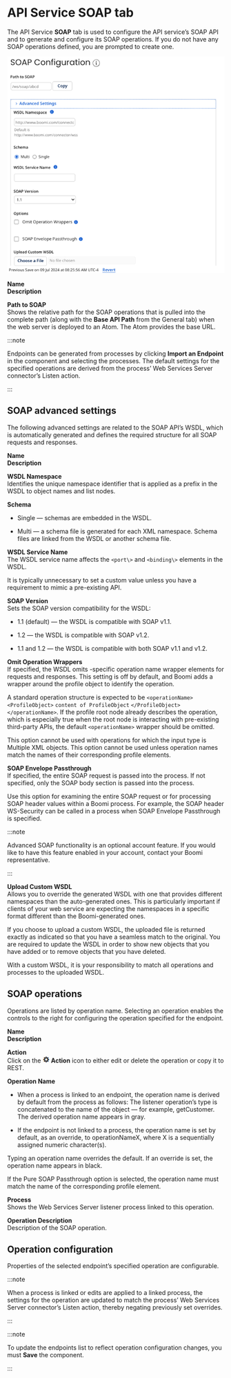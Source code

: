 # API Service SOAP tab

<head>
  <meta name="guidename" content="API Management"/>
  <meta name="context" content="GUID-2b9d1c7a-a2ed-48e8-ad87-8ca86b3ce247"/>
</head>


The API Service **SOAP** tab is used to configure the API service’s SOAP API and to generate and configure its SOAP operations. If you do not have any SOAP operations defined, you are prompted to create one.

![SOAP Configuration screen.](../Images/build-ps-api-soap-api_97cd3bef-8e5b-48f3-9191-a2cffc070ee3.jpg)

**Name**   
**Description**

**Path to SOAP**   
Shows the relative path for the SOAP operations that is pulled into the complete path \(along with the **Base API Path** from the General tab\) when the web server is deployed to an Atom. The Atom provides the base URL.

:::note

Endpoints can be generated from processes by clicking **Import an Endpoint** in the component and selecting the processes. The default settings for the specified operations are derived from the process’ Web Services Server connector’s Listen action.

:::

## SOAP advanced settings

The following advanced settings are related to the SOAP API’s WSDL, which is automatically generated and defines the required structure for all SOAP requests and responses.

**Name**   
**Description**

**WSDL Namespace**   
Identifies the unique namespace identifier that is applied as a prefix in the WSDL to object names and list nodes.

**Schema**   
-   Single — schemas are embedded in the WSDL.

-   Multi — a schema file is generated for each XML namespace. Schema files are linked from the WSDL or another schema file.


**WSDL Service Name**   
The WSDL service name affects the `<port\>` and `<binding\>` elements in the WSDL.

It is typically unnecessary to set a custom value unless you have a requirement to mimic a pre-existing API.

**SOAP Version**   
Sets the SOAP version compatibility for the WSDL:

-   1.1 (default) — the WSDL is compatible with SOAP v1.1.

-   1.2 — the WSDL is compatible with SOAP v1.2.

-   1.1 and 1.2 — the WSDL is compatible with both SOAP v1.1 and v1.2.


**Omit Operation Wrappers**   
If specified, the WSDL omits -specific operation name wrapper elements for requests and responses. This setting is off by default, and Boomi adds a wrapper around the profile object to identify the operation.

A standard operation structure is expected to be `<operationName><ProfileObject>` `content of ProfileObject` `</ProfileObject></operationName>`. If the profile root node already describes the operation, which is especially true when the root node is interacting with pre-existing third-party APIs, the default `<operationName>` wrapper should be omitted.

This option cannot be used with operations for which the input type is Multiple XML objects. This option cannot be used unless operation names match the names of their corresponding profile elements.

**SOAP Envelope Passthrough**   
If specified, the entire SOAP request is passed into the process. If not specified, only the SOAP body section is passed into the process.

Use this option for examining the entire SOAP request or for processing SOAP header values within a Boomi process. For example, the SOAP header WS-Security can be called in a process when SOAP Envelope Passthrough is specified.

:::note

Advanced SOAP functionality is an optional account feature. If you would like to have this feature enabled in your account, contact your Boomi representative.

:::

**Upload Custom WSDL**   
Allows you to override the generated WSDL with one that provides different namespaces than the auto-generated ones. This is particularly important if clients of your web service are expecting the namespaces in a specific format different than the Boomi-generated ones.

If you choose to upload a custom WSDL, the uploaded file is returned exactly as indicated so that you have a seamless match to the original. You are required to update the WSDL in order to show new objects that you have added or to remove objects that you have deleted.

With a custom WSDL, it is your responsibility to match all operations and processes to the uploaded WSDL.

## SOAP operations

Operations are listed by operation name. Selecting an operation enables the controls to the right for configuring the operation specified for the endpoint.

**Name**   
**Description**

**Action**   
Click on the **![](../Images/main-ic-gear-black-16_cdde83e4-a176-436a-86ca-1fe4937e3085.jpg) Action** icon to either edit or delete the operation or copy it to REST.

**Operation Name**   
-   When a process is linked to an endpoint, the operation name is derived by default from the process as follows: The listener operation’s type is concatenated to the name of the object — for example, getCustomer. The derived operation name appears in gray.

-   If the endpoint is not linked to a process, the operation name is set by default, as an override, to operationNameX, where X is a sequentially assigned numeric character(s).


Typing an operation name overrides the default. If an override is set, the operation name appears in black.

If the Pure SOAP Passthrough option is selected, the operation name must match the name of the corresponding profile element.

**Process**   
Shows the Web Services Server listener process linked to this operation.

**Operation Description**   
Description of the SOAP operation.

## Operation configuration

Properties of the selected endpoint’s specified operation are configurable.

:::note

When a process is linked or edits are applied to a linked process, the settings for the operation are updated to match the process’ Web Services Server connector’s Listen action, thereby negating previously set overrides.

:::

:::note

To update the endpoints list to reflect operation configuration changes, you must **Save** the component.

:::